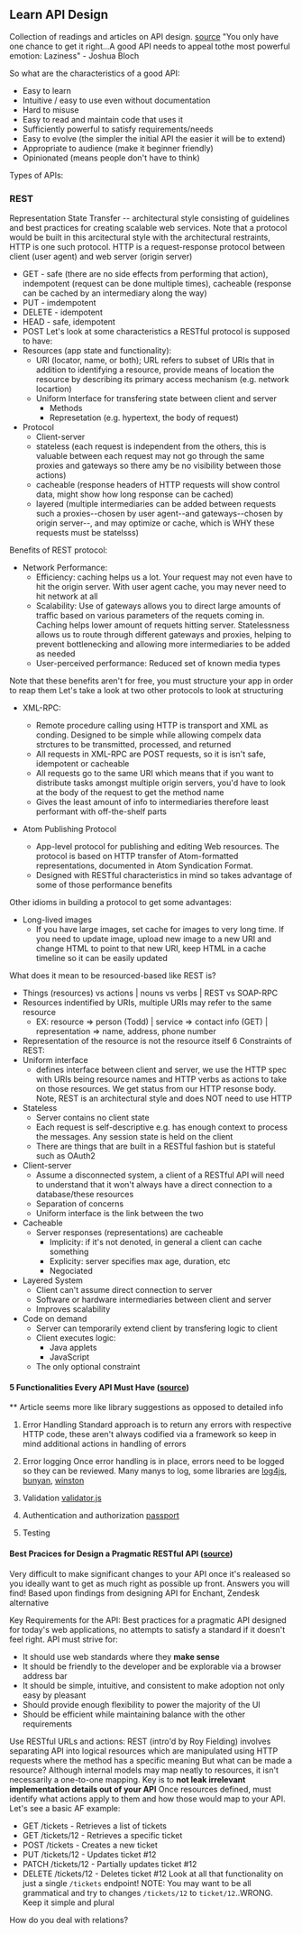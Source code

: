 ## Learn API Design
Collection of readings and articles on API design. [source](https://github.com/dwyl/learn-api-design)
"You only have one chance to get it right...A good API needs to appeal tothe most powerful emotion: Laziness" - Joshua Bloch

So what are the characteristics of a good API:
- Easy to learn
- Intuitive / easy to use even without documentation
- Hard to misuse
- Easy to read and maintain code that uses it
- Sufficiently powerful to satisfy requirements/needs
- Easy to evolve (the simpler the initial API the easier it will be to extend)
- Appropriate to audience (make it beginner friendly)
- Opinionated (means people don't have to think)

Types of APIs:

### REST
Representation State Transfer -- architectural style consisting of guidelines and best practices for creating scalable web services. 
Note that a protocol would be built in this arcitectural style with the architectural restraints, HTTP is one such protocol.
HTTP is a request-response protocol between client (user agent) and web server (origin server)
- GET - safe (there are no side effects from performing that action), indempotent (request can be done multiple times), cacheable (response can be cached by an intermediary along the way)
- PUT - imdempotent
- DELETE - idempotent
- HEAD - safe, idempotent
- POST
Let's look at some characteristics a RESTful protocol is supposed to have:
- Resources (app state and functionality):
    - URI (locator, name, or both); URL refers to subset of URIs that in addition to identifying a resource, provide means of location the resource by describing its primary access mechanism (e.g. network locartion)
    - Uniform Interface for transfering state between client and server
        - Methods
        - Represetation (e.g. hypertext, the body of request)
- Protocol
    - Client-server
    - stateless (each request is independent from the others, this is valuable between each request may not go through the same proxies and gateways so there amy be no visibility between those actions)
    - cacheable (response headers of HTTP requests will show control data, might show how long response can be cached)
    - layered (multiple intermediaries can be added between requests such a proxies--chosen by user agent--and gateways--chosen by origin server--, and may optimize or cache, which is WHY these requests must be statelsss)

Benefits of REST protocol:
- Network Performance:
    - Efficiency: caching helps us a lot. Your request may not even have to hit the origin server. With user agent cache, you may never need to hit network at all
    - Scalability: Use of gateways allows you to direct large amounts of traffic based on various parameters of the requets coming in. Caching helps lower amount of requets hitting server. Statelessness allows us to route through different gateways and proxies, helping to prevent bottlenecking and allowing more intermediaries to be added as needed
    - User-perceived performance: Reduced set of known media types

Note that these benefits aren't for free, you must structure your app in order to reap them
Let's take a look at two other protocols to look at structuring
- XML-RPC:
    - Remote procedure calling using HTTP is transport and XML as conding. Designed to be simple while allowing compelx data strctures to be transmitted, processed, and returned
    - All requests in XML-RPC are POST requests, so it is isn't safe, idempotent or cacheable
    - All requests go to the same URI which means that if you want to distribute tasks amongst multiple origin servers, you'd have to look at the body of the request to get the method name
    - Gives the least amount of info to intermediaries therefore least performant with off-the-shelf parts

- Atom Publishing Protocol
    - App-level protocol for publishing and editing Web resources. The protocol is based on HTTP transfer of Atom-formatted representations, documented in Atom Syndication Format.
    - Designed with RESTful characteristics in mind so takes advantage of some of those performance benefits

Other idioms in building a protocol to get some advantages:
- Long-lived images
    - If you have large images, set cache for images to very long time. If you need to update image, upload new image to a new URI and change HTML to point to that new URI, keep HTML in a cache timeline so it can be easily updated

What does it mean to be resourced-based like REST is?
- Things (resources) vs actions | nouns vs verbs | REST vs SOAP-RPC
- Resources indentified by URIs, multiple URIs may refer to the same resource
    - EX: resource => person (Todd) | service => contact info (GET) | representation => name, address, phone number
- Representation of the resource is not the resource itself
6 Constraints of REST:
- Uniform interface
    - defines interface between client and server, we use the HTTP spec with URIs being resource names and HTTP verbs as actions to take on those resources. We get status from our HTTP resonse body. Note, REST is an architectural style and does NOT need to use HTTP
- Stateless
    - Server contains no client state
    - Each request is self-descriptive e.g. has enough context to process the messages. Any session state is held on the client
    - There are things that are built in a RESTful fashion but is stateful such as OAuth2
- Client-server
    - Assume a disconnected system, a client of a RESTful API will need to understand that it won't always have a direct connection to a database/these resources
    - Separation of concerns
    - Uniform interface is the link between the two
- Cacheable
    - Server responses (representations) are cacheable
        - Implicity: if it's not denoted, in general a client can cache something
        - Explicity: server specifies max age, duration, etc
        - Negociated
- Layered System
    - Client can't assume direct connection to server
    - Software or hardware intermediaries between client and server
    - Improves scalability
- Code on demand
    - Server can temporarily extend client by transfering logic to client
    - Client executes logic:
        - Java applets
        - JavaScript
    - The only optional constraint

#### 5 Functionalities Every API Must Have ([source](https://blog.newrelic.com/engineering/apipunchlist/))
** Article seems more like library suggestions as opposed to detailed info

1. Error Handling
Standard approach is to return any errors with respective HTTP code, these aren't always codified via a framework so keep in mind additional actions in handling of errors

2. Error logging
Once error handling is in place, errors need to be logged so they can be reviewed. Many manys to log, some libraries are [log4js](https://github.com/nomiddlename/log4js-node), [bunyan](https://github.com/trentm/node-bunyan), [winston](https://github.com/flatiron/winston)

3. Validation
[validator.js](https://github.com/chriso/validator.js)
4. Authentication and authorization
[passport](http://passportjs.org/)
5. Testing

#### Best Pracices for Design a Pragmatic RESTful API ([source](https://www.vinaysahni.com/best-practices-for-a-pragmatic-restful-api))
Very difficult to make significant changes to your API once it's realeased so you ideally want to get as much right as possible up front. 
Answers you will find! Based upon findings from designing API for Enchant, Zendesk alternative

Key Requirements for the API:
Best practices for a pragmatic API designed for today's web applications, no attempts to satisfy a standard if it doesn't feel right. API must strive for:
- It should use web standards where they **make sense**
- It should be friendly to the developer and be explorable via a browser address bar
- It should be simple, intuitive, and consistent to make adoption not only easy by pleasant
- Should provide enough flexibility to power the majority of the UI
- Should be efficient while maintaining balance with the other requirements

Use RESTful URLs and actions:
REST (intro'd by Roy Fielding) involves separating API into logical resources which are manipulated using HTTP requests where the method has a specific meaning
But what can be made a resource? Although internal models may map neatly to resources, it isn't necessarily a one-to-one mapping. Key is to **not leak irrelevant implementation details out of your API**
Once resources defined, must identify what actions apply to them and how those would map to your API. 
Let's see a basic AF example:
- GET /tickets - Retrieves a list of tickets
- GET /tickets/12 - Retrieves a specific ticket
- POST /tickets - Creates a new ticket
- PUT /tickets/12 - Updates ticket #12
- PATCH /tickets/12 - Partially updates ticket #12
- DELETE /tickets/12 - Deletes ticket #12
Look at all that functionality on just a single `/tickets` endpoint!
NOTE: You may want to be all grammatical and try to changes `/tickets/12` to `ticket/12`..WRONG. Keep it simple and plural

How do you deal with relations? 
